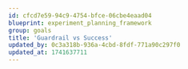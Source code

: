 ```yaml
---
id: cfcd7e59-94c9-4754-bfce-06cbe4eaad04
blueprint: experiment_planning_framework
group: goals
title: 'Guardrail vs Success'
updated_by: 0c3a318b-936a-4cbd-8fdf-771a90c297f0
updated_at: 1741637711
---
```


